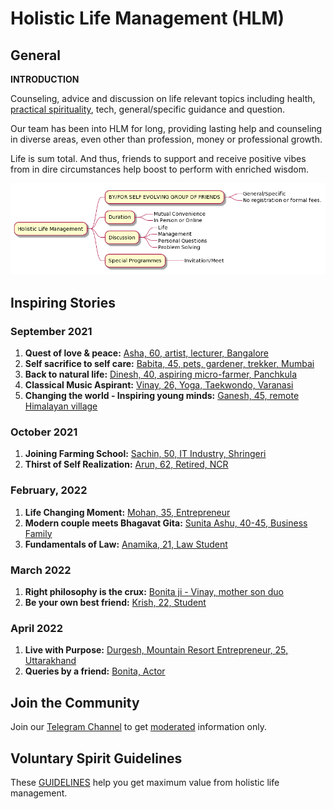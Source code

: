 # Holistic Life Management (HLM)

## General
 
 **INTRODUCTION**

Counseling, advice and discussion on life relevant topics including health, [practical spirituality](practical-spirituality.md), tech, general/specific guidance and question. 

Our team has been into HLM for long, providing lasting help and counseling in diverse areas, even other than profession, money or professional growth. 

Life is sum total. And thus, friends to support and receive positive vibes from in dire circumstances help boost to perform with enriched wisdom. 

![hlmimg-01](hlmimg-01.png)

## Inspiring Stories

### September 2021
 1. **Quest of love & peace:** [Asha, 60, artist, lecturer, Bangalore](asha.md)
 2. **Self sacrifice to self care:** [Babita, 45, pets, gardener, trekker, Mumbai](babita.md)
 3. **Back to natural life:** [Dinesh, 40, aspiring micro-farmer, Panchkula](dinesh.md)
 4. **Classical Music Aspirant:** [Vinay, 26, Yoga, Taekwondo, Varanasi](vinay.md)
5. **Changing the world - Inspiring young minds:** [Ganesh, 45, remote Himalayan village](ganesh.md)

### October 2021 
1. **Joining Farming School:** [Sachin, 50, IT Industry, Shringeri](sachin.md)
2. **Thirst of Self Realization:** [Arun, 62, Retired, NCR](arun.md)

### February, 2022
1. **Life Changing Moment:**  [Mohan, 35, Entrepreneur](mohan.md) 
2. **Modern couple meets Bhagavat Gita:** [Sunita Ashu, 40-45, Business Family](sunitaashu.md)
3. **Fundamentals of Law:** [Anamika, 21, Law Student](anamika.md)

### March 2022
1. **Right philosophy is the crux:** [Bonita ji - Vinay, mother son duo](bonitaji-vinay.md)
2. **Be your own best friend:** [Krish, 22, Student](krish.md)

### April 2022 

1. **Live with Purpose:** [Durgesh, Mountain Resort Entrepreneur, 25, Uttarakhand](durgesh.md)
2. **Queries by a friend:** [Bonita, Actor](bonita.md)

## Join the Community

Join our [Telegram Channel](https://t.me/holisticlifemanagement) to get [moderated](moderated-channel-benefits.md) information only. 

## Voluntary Spirit Guidelines

These [GUIDELINES](https://nehalsin.github.io/voluntary-spirit-guidelines/) help you get maximum value from holistic life management.

